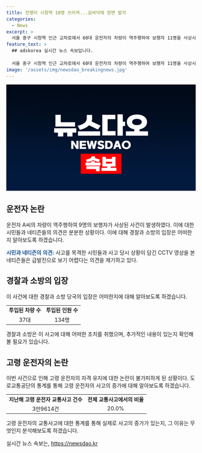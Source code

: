 ```yaml
---
title: 전쟁터 시청역 10명 쓰러져...길바닥에 장면 발각
categories:
  - News
excerpt: >
  서울 중구 시청역 인근 교차로에서 60대 운전자의 차량이 역주행하여 보행자 11명을 사상시켰다. 사고현장에서 9명이 사망하고 4명이 다쳤으며, 운전자는 급발진 주장하고 있다. CCTV 영상에 따르면 차량은 감속하며 멈추는 것으로 나타나 급발진 주장에 의문이 제기되고 있다. 고령 운전자의 운전 미숙과 관련된 논란이 예상되며, 지난해 65세 이상 운전자의 교통사고가 3만9614건으로 최고치를 기록하는 등 사회적 이슈로 떠오르고 있다.
feature_text: >
  ## adskorea 실시간 뉴스 속보입니다.

  서울 중구 시청역 인근 교차로에서 60대 운전자의 차량이 역주행하여 보행자 11명을 사상시켰다. 사고현장에서 9명이 사망하고 4명이 다쳤으며, 운전자는 급발진 주장하고 있다. CCTV 영상에 따르면 차량은 감속하며 멈추는 것으로 나타나 급발진 주장에 의문이 제기되고 있다. 고령 운전자의 운전 미숙과 관련된 논란이 예상되며, 지난해 65세 이상 운전자의 교통사고가 3만9614건으로 최고치를 기록하는 등 사회적 이슈로 떠오르고 있다.
image: '/assets/img/newsdao_breakingnews.jpg'
---
```


<p><img src="/assets/img/newsdao_breakingnews.jpg" alt="adskorea 속보" /></p>

<h2 data-ke-size="size26">운전자 논란</h2>

<p>운전자 A씨의 차량이 역주행하여 9명의 보행자가 사상된 사건이 발생하였다. 이에 대한 시민들과 네티즌들의 의견은 분분한 상황이다. 이에 대해 경찰과 소방의 입장은 어떠한지 알아보도록 하겠습니다.</p>

<p data-ke-size="size16"><b><span style="color: #1a5490;">시민과 네티즌의 의견:</span></b> 사고를 목격한 시민들과 사고 당시 상황이 담긴 CCTV 영상을 본 네티즌들은 급발진으로 보기 어렵다는 의견을 제기하고 있다.
</p>

<h2 data-ke-size="size26">경찰과 소방의 입장</h2>

<p>이 사건에 대한 경찰과 소방 당국의 입장은 어떠한지에 대해 알아보도록 하겠습니다.</p>

<table>
    <tr>
        <td style="text-align: center; height: 17px;"><b>투입된 차량 수</b></td>
        <td style="text-align: center; height: 17px;"><b>투입된 인원 수</b></td>
    </tr>
    <tr>
        <td style="text-align: center; height: 17px;">37대</td>
        <td style="text-align: center; height: 17px;">134명</td>
    </tr>
</table>

<p data-ke-size="size16">경찰과 소방은 이 사고에 대해 어떠한 조치를 취했으며, 추가적인 내용이 있는지 확인해볼 필요가 있습니다.
</p>

<h2 data-ke-size="size26">고령 운전자의 논란</b></h2>

<p>이번 사건으로 인해 고령 운전자의 자격 유지에 대한 논란이 불가피하게 된 상황이다. 도로교통공단의 통계를 통해 고령 운전자의 사고의 증가에 대해 알아보도록 하겠습니다.</p>

<table>
    <tr>
        <td style="text-align: center; height: 17px;"><b>지난해 고령 운전자 교통사고 건수</b></td>
        <td style="text-align: center; height: 17px;"><b>전체 교통사고에서의 비율</b></td>
    </tr>
    <tr>
        <td style="text-align: center; height: 17px;">3만9614건</td>
        <td style="text-align: center; height: 17px;">20.0%</td>
    </tr>
</table>

<p data-ke-size="size16">고령 운전자의 교통사고에 대한 통계를 통해 실제로 사고의 증가가 있는지, 그 이유는 무엇인지 분석해보도록 하겠습니다.
</p>
실시간 뉴스 속보는, <a href="https://newsdao.kr" rel="dofollow">https://newsdao.kr</a>


